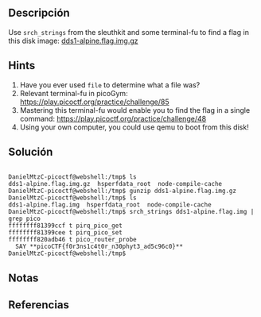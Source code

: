 ## Descripción 
Use `srch_strings` from the sleuthkit and some terminal-fu to find a flag in this disk image: [dds1-alpine.flag.img.gz](https://mercury.picoctf.net/static/f63e4eba644c99e92324b65cbd875db6/dds1-alpine.flag.img.gz)
## Hints
1. Have you ever used `file` to determine what a file was?
2. Relevant terminal-fu in picoGym: https://play.picoctf.org/practice/challenge/85
3. Mastering this terminal-fu would enable you to find the flag in a single command: https://play.picoctf.org/practice/challenge/48
4. Using your own computer, you could use qemu to boot from this disk!
## Solución
```

DanielMtzC-picoctf@webshell:/tmp$ ls
dds1-alpine.flag.img.gz  hsperfdata_root  node-compile-cache
DanielMtzC-picoctf@webshell:/tmp$ gunzip dds1-alpine.flag.img.gz 
DanielMtzC-picoctf@webshell:/tmp$ ls
dds1-alpine.flag.img  hsperfdata_root  node-compile-cache
DanielMtzC-picoctf@webshell:/tmp$ srch_strings dds1-alpine.flag.img | grep pico
ffffffff81399ccf t pirq_pico_get
ffffffff81399cee t pirq_pico_set
ffffffff820adb46 t pico_router_probe
  SAY **picoCTF{f0r3ns1c4t0r_n30phyt3_ad5c96c0}**
DanielMtzC-picoctf@webshell:/tmp$ 
```
## Notas

## Referencias
